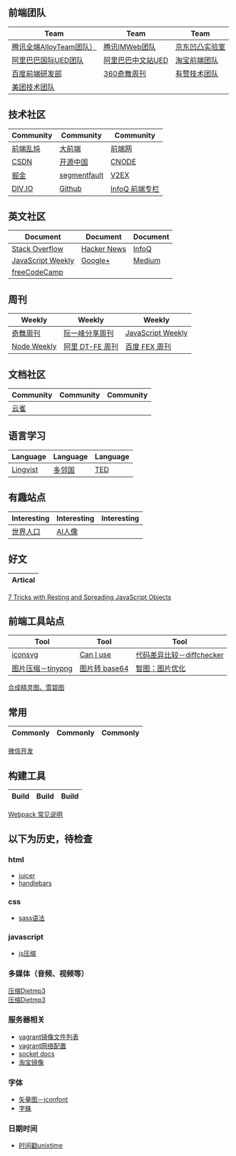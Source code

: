 ## 前端团队

Team | Team | Team
--- | --- | ---
[腾讯全端AlloyTeam团队）](http://www.alloyteam.com) | [腾讯IMWeb团队](http://imweb.io) | [京东凹凸实验室](https://aotu.io)
[阿里巴巴国际UED团队](http://www.aliued.com) | [阿里巴巴中文站UED](http://www.aliued.cn) | [淘宝前端团队](http://taobaofed.org)
[百度前端研发部](http://fex.baidu.com) | [360奇舞周刊](https://weekly.75team.com)  | [有赞技术团队](https://tech.youzan.com)
[美团技术团队](https://tech.meituan.com) |  | 

## 技术社区

Community | Community | Community
--- | --- | ---
[前端乱炖](http://www.html-js.com) | [大前端](http://www.daqianduan.com) | [前端网](http://www.qdfuns.com)
[CSDN](http://www.csdn.net) | [开源中国](https://www.oschina.net) | [CNODE](https://cnodejs.org)
[掘金](https://juejin.im) | [segmentfault](https://segmentfault.com) | [V2EX](https://www.v2ex.com)
[DIV.IO](https://div.io) | [Github](https://github.com) | [InfoQ 前端专栏](https://www.infoq.cn/topic/33)


## 英文社区

Document | Document | Document
--- | --- | ---
[Stack Overflow](https://stackoverflow.com) | [Hacker News](https://news.ycombinator.com) | [InfoQ](https://www.infoq.com/)
[JavaScript Weekly](https://javascriptweekly.com/issues) | [Google+](https://plus.google.com/) | [Medium](https://medium.com/)
[freeCodeCamp](https://medium.freecodecamp.org/) |  |


## 周刊

Weekly | Weekly | Weekly
--- | --- | ---
[奇舞周刊](https://weekly.75team.com) | [阮一峰分享周刊](https://github.com/ruanyf/weekly) | [JavaScript Weekly](https://javascriptweekly.com/latest)
[Node Weekly](https://nodeweekly.com/latest) | [阿里 DT-FE 周刊](https://github.com/dt-fe/weekly) | [百度 FEX 周刊](http://fex.baidu.com/weekly/)



## 文档社区

Community | Community | Community
--- | --- | ---
[云雀](https://www.yuque.com/) |  |


## 语言学习

Language | Language | Language
--- | --- | ---
[Lingvist](http://www.lingvist.com) | [多邻国](http://www.duolingo.cn/) | [TED](https://www.ted.com/)


## 有趣站点

Interesting | Interesting | Interesting
--- | --- | ---
[世界人口](https://countrymeters.info/cn/World) | [AI人像](https://thispersondoesnotexist.com)


## 好文

Artical |
--- |
[7 Tricks with Resting and Spreading JavaScript Objects](https://blog.bitsrc.io/6-tricks-with-resting-and-spreading-javascript-objects-68d585bdc83) 


## 前端工具站点

Tool | Tool | Tool
--- | --- | ---
[iconsvg](https://iconsvg.xyz/) | [Can I use](http://caniuse.com/) | [代码差异比较－diffchecker](https://www.diffchecker.com)
[图片压缩－tinypng](https://tinypng.com/) | [图片转 base64](http://tool.css-js.com/base64.html) | [智图：图片优化](http://zhitu.isux.us)
[合成精灵图、雪碧图](http://alloyteam.github.io/gopng/)

## 常用

Commonly  | Commonly  | Commonly 
--- | --- | ---
[微信开发](https://github.com/unclay/wechat-doc) 


## 构建工具

Build  | Build  | Build 
--- | --- | ---
[Webpack 常见说明](https://github.com/unclay/doc/blob/master/webpack.md) 


## 以下为历史，待检查

### html
+ <a href="http://juicer.name/" target="_blank">juicer</a>  
+ <a href="http://handlebarsjs.com/">handlebars</a>  

### css
+ <a href="http://www.ruanyifeng.com/blog/2012/06/sass.html" target="_blank">sass语法</a>

### javascript
+ <a href="http://tool.oschina.net/jscompress" target="_blank">js压缩</a>
 

### 多媒体（音频、视频等）  
<a href="http://www.softpedia.com/get/Multimedia/Audio/Audio-Convertors/DietMP3.shtml" target="_blank">压缩Dietmp3</a>  
<a href="http://pan.baidu.com/s/1i4ozMrr" target="_blank">压缩Dietmp3</a>

### 服务器相关
+ <a href="http://www.vagrantbox.es/" target="_blank">vagrant镜像文件列表</a>  
+ <a href="http://docs.vagrantup.com/v2/networking/public_network.html" target="_blank">vagrant网络配置</a>  
+ <a href="http://socket.io/docs/" target="_blank">socket docs</a>  
+ <a href="http://npm.taobao.org/" target="_blank">淘宝镜像</a>
### 字体  
+ <a href="http://www.iconfont.cn/" target="_blank">矢量图－iconfont</a>  
+ <a href="http://font-spider.org/" target="_blank">字蛛</a>  

### 日期时间
+ <a href="http://tool.chinaz.com/Tools/unixtime.aspx" target="_blank">时间戳unixtime</a>

